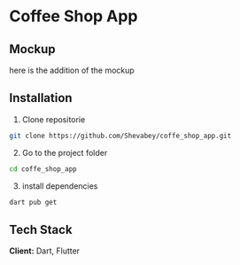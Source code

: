 # Coffee Shop App

## Mockup

here is the addition of the mockup


## Installation


1. Clone repositorie
```bash
git clone https://github.com/Shevabey/coffe_shop_app.git

```
2. Go to the project folder
```bash
cd coffe_shop_app

```
3. install dependencies
```bash
dart pub get
```

## Tech Stack

**Client:** Dart, Flutter
